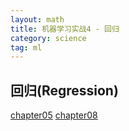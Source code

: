 ```yaml
---
layout: math
title: 机器学习实战4 - 回归
category: science
tag: ml
---
```


## 回归(Regression)

[chapter05][chapter05]
[chapter08][chapter08]


[chapter05]: https://github.com/LelouchHe/machine_learning_in_action_code/tree/master/chapter05
[chapter08]: https://github.com/LelouchHe/machine_learning_in_action_code/tree/master/chapter08